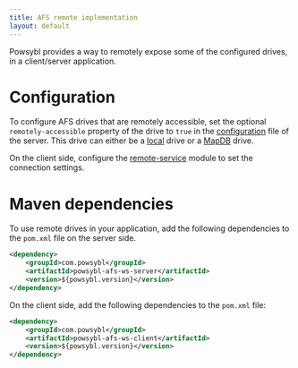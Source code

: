```yaml
---
title: AFS remote implementation
layout: default
---
```


Powsybl provides a way to remotely expose some of the configured drives, in a client/server application. 

# Configuration
To configure AFS drives that are remotely accessible, set the optional `remotely-accessible` property of the drive to `true`
in the [configuration](../configuration/modules/index.md) file of the server. This drive can either be a [local](afs-local.md)
drive or a [MapDB](afs-mapdb.md) drive.

On the client side, configure the [remote-service](../configuration/modules/remote-service.md) module to set the connection
settings.

# Maven dependencies
To use remote drives in your application, add the following dependencies to the `pom.xml` file on the server side.
```xml
<dependency>
    <groupId>com.powsybl</groupId>
    <artifactId>powsybl-afs-ws-server</artifactId>
    <version>${powsybl.version}</version>
</dependency>
```

On the client side, add the following dependencies to the `pom.xml` file:
```xml
<dependency>
    <groupId>com.powsybl</groupId>
    <artifactId>powsybl-afs-ws-client</artifactId>
    <version>${powsybl.version}</version>
</dependency>
```
